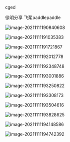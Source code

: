 cged 



徐明分享 飞桨paddlepaddle

![image-20211111190840608](C:\Users\wanglichun\Desktop\Typera\TyporaPapers\images\image-20211111190840608.png)



![image-20211111191035383](C:\Users\wanglichun\Desktop\Typera\TyporaPapers\images\image-20211111191035383.png)

![image-20211111191721867](C:\Users\wanglichun\Desktop\Typera\TyporaPapers\images\image-20211111191721867.png)



![image-20211111192012778](C:\Users\wanglichun\Desktop\Typera\TyporaPapers\images\image-20211111192012778.png)

![image-20211111192348748](C:\Users\wanglichun\Desktop\Typera\TyporaPapers\images\image-20211111192348748.png)

![image-20211111193001886](C:\Users\wanglichun\Desktop\Typera\TyporaPapers\images\image-20211111193001886.png)

![image-20211111193250822](C:\Users\wanglichun\Desktop\Typera\TyporaPapers\images\image-20211111193250822.png)

![image-20211111193308173](C:\Users\wanglichun\Desktop\Typera\TyporaPapers\images\image-20211111193308173.png)

![image-20211111193504616](C:\Users\wanglichun\Desktop\Typera\TyporaPapers\images\image-20211111193504616.png)

![image-20211111193828625](C:\Users\wanglichun\Desktop\Typera\TyporaPapers\images\image-20211111193828625.png)

![image-20211111194148586](C:\Users\wanglichun\Desktop\Typera\TyporaPapers\images\image-20211111194148586.png)

![image-20211111194742392](C:\Users\wanglichun\Desktop\Typera\TyporaPapers\images\image-20211111194742392.png)
